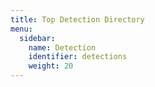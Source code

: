 ```yaml
---
title: Top Detection Directory
menu:
  sidebar:
    name: Detection
    identifier: detections
    weight: 20
---
```

